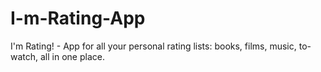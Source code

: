 # I-m-Rating-App
I'm Rating! - App for all your personal rating lists: books, films, music, to-watch, all in one place.

